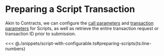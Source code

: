 # Preparing a Script Transaction

Akin to Contracts, we can configure the [call parameters](../contracts/call-parameters.md) and [transaction parameters](../transactions/adding-parameters.md) for Scripts, as well as retrieve the entire transaction request or transaction ID prior to submission.

<<< @./snippets/script-with-configurable.ts#preparing-scripts{ts:line-numbers}
